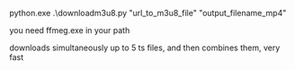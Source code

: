 python.exe .\downloadm3u8.py "url_to_m3u8_file" "output_filename_mp4"

you need ffmeg.exe in your path

downloads simultaneously up to 5 ts files, and then combines them, very fast
